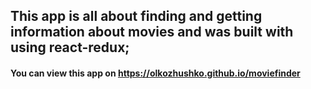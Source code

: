 ## This app is all about finding and getting information about movies and was built with using react-redux;

#### You can view this app on https://olkozhushko.github.io/moviefinder
